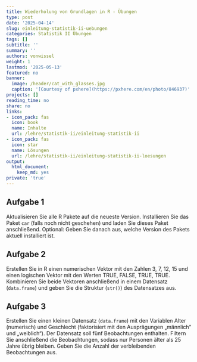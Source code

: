 ```yaml
---
title: Wiederholung von Grundlagen in R - Übungen
type: post
date: '2025-04-14'
slug: einleitung-statistik-ii-uebungen
categories: Statistik II Übungen
tags: []
subtitle: ''
summary: ''
authors: vonwissel
weight: 1
lastmod: '2025-05-13'
featured: no
banner:
  image: /header/cat_with_glasses.jpg
  caption: '[Courtesy of pxhere](https://pxhere.com/en/photo/846937)'
projects: []
reading_time: no
share: no
links:
- icon_pack: fas
  icon: book
  name: Inhalte
  url: /lehre/statistik-ii/einleitung-statistik-ii
- icon_pack: fas
  icon: star
  name: Lösungen
  url: /lehre/statistik-ii/einleitung-statistik-ii-loesungen
output:
  html_document:
    keep_md: yes
private: 'true'
---
```




## Aufgabe 1

Aktualisieren Sie alle R Pakete auf die neueste Version. Installieren Sie das Paket `car` (falls noch nicht geschehen) und laden Sie dieses Paket anschließend. Optional: Geben Sie danach aus, welche Version des Pakets aktuell installiert ist.

## Aufgabe 2

Erstellen Sie in R einen numerischen Vektor mit den Zahlen 3, 7, 12, 15 und einen logischen Vektor mit den Werten TRUE, FALSE, TRUE, TRUE. Kombinieren Sie beide Vektoren anschließend in einem Datensatz (`data.frame`) und geben Sie die Struktur (`str()`) des Datensatzes aus.

## Aufgabe 3

Erstellen Sie einen kleinen Datensatz (`data.frame`) mit den Variablen Alter (numerisch) und Geschlecht (faktorisiert mit den Ausprägungen „männlich“ und „weiblich“). Der Datensatz soll fünf Beobachtungen enthalten. Filtern Sie anschließend die Beobachtungen, sodass nur Personen älter als 25 Jahre übrig bleiben. Geben Sie die Anzahl der verbleibenden Beobachtungen aus.
